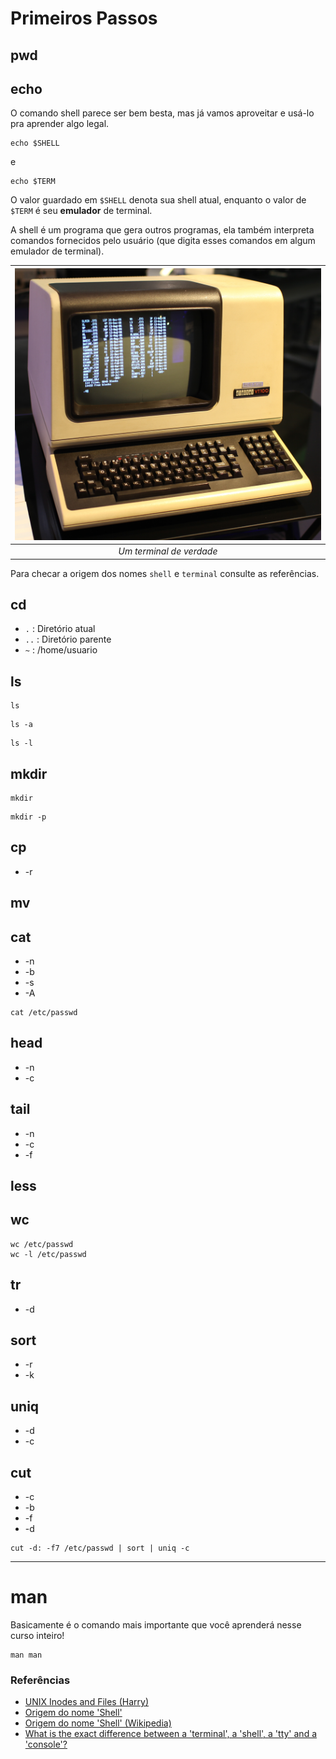 # Primeiros Passos

## pwd

## echo

O comando shell parece ser bem besta, mas já vamos aproveitar e usá-lo pra aprender algo legal.

```
echo $SHELL
```
e
```
echo $TERM
```

O valor guardado em `$SHELL` denota sua shell atual, enquanto o valor de `$TERM` é seu **emulador** de terminal.

A shell é um programa que gera outros programas, ela também interpreta comandos fornecidos pelo usuário (que digita esses comandos em algum emulador de terminal).

| ![Crianças dos anos 80 vão lembrar disso](terminal.jpg) |
|:--:| 
| *Um terminal de verdade* |

Para checar a origem dos nomes `shell` e `terminal` consulte as referências.

## cd

* `.` : Diretório atual
* `..` :  Diretório parente
* `~` : /home/usuario

## ls

```
ls
```

```
ls -a
```

```
ls -l
```

## mkdir

```
mkdir
```

```
mkdir -p
```

## cp

* -r

## mv

## cat

* -n
* -b
* -s
* -A

```
cat /etc/passwd
```

## head

* -n
* -c

## tail

* -n
* -c
* -f

## less

## wc

```
wc /etc/passwd
wc -l /etc/passwd
```

## tr

* -d

## sort

* -r
* -k


## uniq

* -d
* -c

## cut

* -c
* -b
* -f
* -d

```
cut -d: -f7 /etc/passwd | sort | uniq -c
```

---------

# man

Basicamente é o comando mais importante que você aprenderá nesse curso inteiro! 

```
man man
```

### Referências

* [UNIX Inodes and Files (Harry)](https://www.youtube.com/watch?v=3P8n1uC0tyI)
* [Origem do nome 'Shell'](https://unix.stackexchange.com/a/14939/117072)
* [Origem do nome 'Shell' (Wikipedia)](https://en.wikipedia.org/wiki/Thompson_shell#History)
* [What is the exact difference between a 'terminal', a 'shell', a 'tty' and a 'console'?](https://unix.stackexchange.com/questions/4126/what-is-the-exact-difference-between-a-terminal-a-shell-a-tty-and-a-con)
